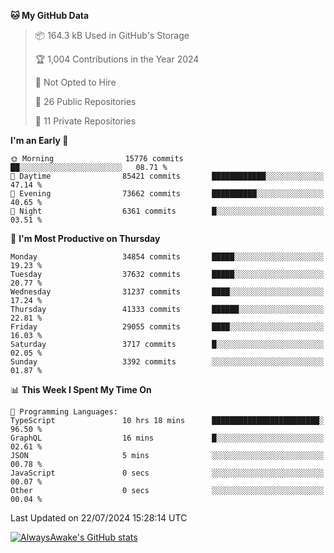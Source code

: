 <!--START_SECTION:waka-->
**🐱 My GitHub Data** 

> 📦 164.3 kB Used in GitHub's Storage 
 > 
> 🏆 1,004 Contributions in the Year 2024
 > 
> 🚫 Not Opted to Hire
 > 
> 📜 26 Public Repositories 
 > 
> 🔑 11 Private Repositories 
 > 
**I'm an Early 🐤** 

```text
🌞 Morning                15776 commits       ██░░░░░░░░░░░░░░░░░░░░░░░   08.71 % 
🌆 Daytime                85421 commits       ████████████░░░░░░░░░░░░░   47.14 % 
🌃 Evening                73662 commits       ██████████░░░░░░░░░░░░░░░   40.65 % 
🌙 Night                  6361 commits        █░░░░░░░░░░░░░░░░░░░░░░░░   03.51 % 
```
📅 **I'm Most Productive on Thursday** 

```text
Monday                   34854 commits       █████░░░░░░░░░░░░░░░░░░░░   19.23 % 
Tuesday                  37632 commits       █████░░░░░░░░░░░░░░░░░░░░   20.77 % 
Wednesday                31237 commits       ████░░░░░░░░░░░░░░░░░░░░░   17.24 % 
Thursday                 41333 commits       ██████░░░░░░░░░░░░░░░░░░░   22.81 % 
Friday                   29055 commits       ████░░░░░░░░░░░░░░░░░░░░░   16.03 % 
Saturday                 3717 commits        █░░░░░░░░░░░░░░░░░░░░░░░░   02.05 % 
Sunday                   3392 commits        ░░░░░░░░░░░░░░░░░░░░░░░░░   01.87 % 
```


📊 **This Week I Spent My Time On** 

```text
💬 Programming Languages: 
TypeScript               10 hrs 18 mins      ████████████████████████░   96.50 % 
GraphQL                  16 mins             █░░░░░░░░░░░░░░░░░░░░░░░░   02.61 % 
JSON                     5 mins              ░░░░░░░░░░░░░░░░░░░░░░░░░   00.78 % 
JavaScript               0 secs              ░░░░░░░░░░░░░░░░░░░░░░░░░   00.07 % 
Other                    0 secs              ░░░░░░░░░░░░░░░░░░░░░░░░░   00.04 % 
```


 Last Updated on 22/07/2024 15:28:14 UTC
<!--END_SECTION:waka-->

[![AlwaysAwake's GitHub stats](https://github-readme-stats.vercel.app/api?username=AlwaysAwake&show_icons=true&theme=github_dark&count_private=true)](https://github.com/AlwaysAwake/AlwaysAwake)
